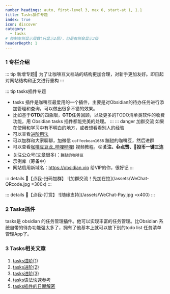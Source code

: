 ```yaml
---
number headings: auto, first-level 3, max 6, start-at 1, 1.1
title: Tasks插件专题
index: true
icon: discover
category:
  - tasks
# 控制左侧显示层数(只显示2层)，但是右侧会显示3级
headerDepth: 1
---
```

### 1 专栏介绍
::: tip 新增专题📢
为了让咖啡豆文档站的结构更加合理，对新手更加友好。即日起对网站结构和正文进行重构
:::

::: tip tasks插件专题
- tasks 插件是咖啡豆最爱用的一个插件，主要是对Obsidian的待办任务进行添加管理和查询，可以做出很多不错的效果。
- 比如基于**GTD**的四象限，**GTD**任务回顾，以及更多的TODO清单类软件的收费功能，用 Obsidian tasks 插件都能完美的处理。
:::
::: danger 加群交流
如果在使用和学习中有不明白的地方，或者想看看别人的经验
- 可以查看[进阶用法](/zh/advanced/)
- 可以加群和大家聊聊，加微信 `coffeebean1688` 蹦跶的咖啡豆，然后进群
- 可以查看[咖啡豆豆龙_哔哩哔哩](https://space.bilibili.com/618777356)) 视频教程。😜**关注、👍点赞、📀投币一键三连**
- 关注公众号(文章很多)：`蹦跶的咖啡豆`
- 示例库（筹备中）
- 网站启用新域名：https://obsidian.vip 给VIP的你，很好记
:::

::: details 🌱【点我-扫码加群】
![加群交流！先加在拉](/assets/WeChat-QRcode.jpg =300x) 
::: 

::: details 🍻【点我-打赏】
![随缘支持](/assets/WeChat-Pay.jpg =x400)
::: 

### 2 Tasks插件
tasks是 obsidian 的任务管理插件。他可以实现丰富的任务管理。比Obsidian 系统自带的待办功能强太多了，拥有了他基本上就可以放下别的todo list 任务清单管理App了。

### 3 Tasks相关文章
1. [tasks进阶(1)](/zh/advanced/tasks进阶(1).md)
2. [tasks进阶(2)](/zh/advanced/tasks进阶(2).md)
3. [tasks进阶(3)](/zh/advanced/tasks进阶(3).md)
4. [tasks语法快速参考](/zh/tasks-Quick-Reference.md)
5. [tasks插件的日期解密](/zh/tasks-difference-between-dates.md) 

